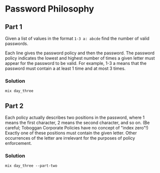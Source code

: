 # Password Philosophy

## Part 1
Given a list of values in the format ```1-3 a: abcde``` find the number of valid passwords. 

Each line gives the password policy and then the password. The password policy indicates the lowest and highest number of times a given letter must appear for the password to be valid. For example, 1-3 a means that the password must contain a at least 1 time and at most 3 times.

### Solution
```mix day_three```

## Part 2
Each policy actually describes two positions in the password, where 1 means the first character, 2 means the second character, and so on. (Be careful; Toboggan Corporate Policies have no concept of "index zero"!) Exactly one of these positions must contain the given letter. Other occurrences of the letter are irrelevant for the purposes of policy enforcement.

### Solution
```mix day_three --part-two```
